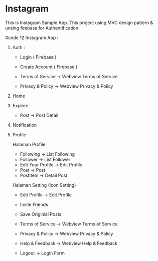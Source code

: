 # Instagram

This is Instagram Sample App. This project using MVC design pattern & unsing firebase for Authentification.

Xcode 12
Instagram App :
1. Auth : 

      - Login ( Firebase )
      - Create Account ( Firebase )
      
      - Terms of Service -> Webview Terms of Service 
      - Privacy & Policy -> Webview Privacy & Policy
       
2. Home
3. Explore
        
      - Post -> Post Detail
       
4. Notification
5. Profile
                         
      Halaman Profile
      -  Following -> List Following
      -  Follower  -> List Follower
      -  Edit Your Profile -> Edit Profile
      -  Post -> Post
      -  PostItem -> Detail Post
                          
      Halaman Setting (Icon Setting)
      - Edit Profile -> Edit Profile
      - Invite Friends
      - Save Originial Posts
                          
      - Terms of Service -> Webview Terms of Service 
      - Privacy & Policy -> Webview Privacy & Policy 
      - Help & Feedback -> Webview Help & Feedback
                         
      - Logout -> Login Form
        

